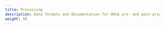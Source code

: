 ```yaml
---
title: Processing
description: Data formats and documentation for ORCA pre- and post-processing code
weight: 50
---
```

